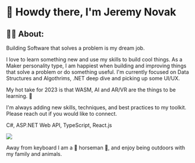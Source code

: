 # 👋 Howdy there, I'm Jeremy Novak


## 👨‍🚀 About:

Building Software that solves a problem is my dream job.

I love to learn something new and use my skills to build cool things. As a Maker personality type, I am happiest when building and improving things that solve a problem or do something useful. I'm currently focused on Data Structures and Algothrims, .NET deep dive and picking up some UI/UX.  

My hot take for 2023 is that WASM, AI and AR/VR are the things to be learning. 🚀

I'm always adding new skills, techniques, and best practices to my toolkit. Please reach out if you would like to connect.

C#, ASP.NET Web API, TypeScript, React.js

<a href="https://linkedin.com/in/jgnovak" target="_blank" title="Linkedin"><img src="https://img.shields.io/badge/LinkedIn-0077B5?style=for-the-badge&logo=linkedin&logoColor=white" /></a>

Away from keyboard I am a 🐴 horseman 🏇, and enjoy being outdoors with my family and animals. 



